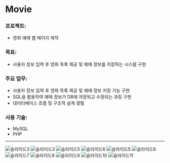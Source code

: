 # Movie
### 프로젝트:
-  영화 예매 웹 페이지 제작

### 목표:
-  사용자 정보 입력 후 영화 목록 제공 및 예매 정보를 저장하는 시스템 구현

### 주요 업무:
 - 사용자 정보 입력 후 영화 목록 제공 및 예매 정보 저장 기능 구현
 - SQL을 활용하여 예매 정보가 DB에 저장되고 수정되는 과정 구현
 - 데이터베이스 흐름 및 구조적 설계 경험

### 사용 기술:
- MySQL
- PHP


<hr/> 

![슬라이드3](https://github.com/user-attachments/assets/c19cafc8-01ef-4ee7-b940-b7faaa34d671)
![슬라이드3](https://github.com/user-attachments/assets/fc7030c2-f851-4ff3-bc25-408239f95a35)
![슬라이드5](https://github.com/user-attachments/assets/59e2e2f8-fea0-4fb8-a04b-aae0e56c0a45)
![슬라이드6](https://github.com/user-attachments/assets/31989f8b-e15e-4f2a-92a1-4a64c7473cbb)
![슬라이드5](https://github.com/user-attachments/assets/1fd385c1-27fa-4f82-b5f7-8d346e05a392)
![슬라이드6](https://github.com/user-attachments/assets/66dcfa71-2fd7-4d3a-a615-f847e5139bed)
![슬라이드7](https://github.com/user-attachments/assets/0375fbe9-fbfd-4f62-8989-9027b4963bbb)
![슬라이드8](https://github.com/user-attachments/assets/77ed2b4c-1e9c-4719-9f31-725b513662a8)
![슬라이드9](https://github.com/user-attachments/assets/9bd679e2-8d2c-4ae0-9d05-e63889eea38e)
![슬라이드10](https://github.com/user-attachments/assets/f2bc6a32-af5e-4153-973f-28b0c2e92ffd)
![슬라이드11](https://github.com/user-attachments/assets/1437c156-b41a-49b4-957b-9685558451f6)
